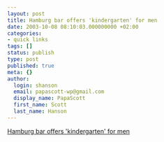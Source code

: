```yaml
---
layout: post
title: Hamburg bar offers 'kindergarten' for men
date: 2003-10-08 08:10:03.000000000 +02:00
categories:
- quick links
tags: []
status: publish
type: post
published: true
meta: {}
author:
  login: shanson
  email: papascott-wp@gmail.com
  display_name: PapaScott
  first_name: Scott
  last_name: Hanson
---
```

<p><a title="Isn't the AOL Arena already..." href="http://www.dangerousmeta.com/dustbin/000615.html">Hamburg bar offers 'kindergarten' for men</a></p>
